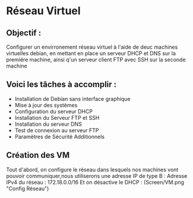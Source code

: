 # **Réseau Virtuel**
## Objectif : 
Configurer un envirronement réseau virtuel à l'aide de deuc machines virtuelles debian,
en mettant en place un serveur DHCP et DNS sur la premiére machine, ainsi q'un serveur client FTP
avec SSH sur la seconde machine 

## Voici les tâches à accomplir : 
- Installation de Debian sans interface graphique
- Mise à jour des systèmes
- Configuration du serveur DHCP
- Installation du Serveur FTP et SSH
- Installation du serveur DNS
- Test de connexion au serveur FTP
- Paramètres de Sécurité Additionnels

## Création des VM
Tout d'abord, on configure le réseau dans lesquels nos machines vont pouvoir communiquer,nous utiliserons une adresse IP de type B : 
Adresse IPv4 du réseau : 172.18.0.0/16
Et on désactive le DHCP : 
(Screen/VM.png "Config Réseau")

